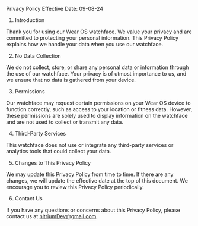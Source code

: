 Privacy Policy
Effective Date: 09-08-24

1. Introduction

Thank you for using our Wear OS watchface. We value your privacy and are committed to protecting your personal information. This Privacy Policy explains how we handle your data when you use our watchface.

2. No Data Collection

We do not collect, store, or share any personal data or information through the use of our watchface. Your privacy is of utmost importance to us, and we ensure that no data is gathered from your device.

3. Permissions

Our watchface may request certain permissions on your Wear OS device to function correctly, such as access to your location or fitness data. However, these permissions are solely used to display information on the watchface and are not used to collect or transmit any data.

4. Third-Party Services

This watchface does not use or integrate any third-party services or analytics tools that could collect your data.

5. Changes to This Privacy Policy

We may update this Privacy Policy from time to time. If there are any changes, we will update the effective date at the top of this document. We encourage you to review this Privacy Policy periodically.

6. Contact Us

If you have any questions or concerns about this Privacy Policy, please contact us at nitriumDev@gmail.com.
